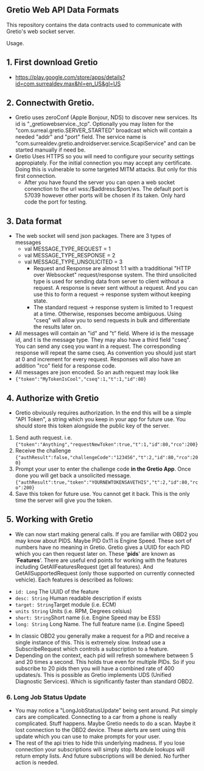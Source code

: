 
## Gretio Web API Data Formats
This repository contains the data contracts used to communicate with Gretio's web socket server.

Usage.

## 1. First download Gretio
- https://play.google.com/store/apps/details?id=com.surrealdev.max&hl=en_US&gl=US

## 2. Connectwith Gretio.
- Gretio uses zeroConf (Apple Bonjour, NDS) to
  discover new services. Its id is "_gretiowebservice._tcp".
  Optionally you may listen for the "com.surreal.gretio.SERVER_STARTED" broadcast
  which will contain a needed "addr" and "port" field. The service name is "com.surrealdev.gretio.androidserver.service.ScapiService" and can be started manually if need be.
- Gretio Uses HTTPS so you will need to configure your security settings appropiately. For the initial connection you may accept
  any certificate. Doing this is vulnerable to some targeted MITM attacks. But only for this first connection.
  - After you have found the server you can open a web socket conenction to the url
  wss:/\$address:\$port/ws. The default port is 57039 however other ports will be chosen if its taken. Only hard code the port for testing.
##  3. Data format
- The web socket will send json packages. There are 3 types of messages
    - val MESSAGE_TYPE_REQUEST = 1
    - val MESSAGE_TYPE_RESPONSE = 2
    - val MESSAGE_TYPE_UNSOLICITED = 3
      - Request and Response are almost 1:1 with a tradditional "HTTP over Websocket" request/response system. The third unsolicited type is used for sending data from server to client without a request. A response is never sent without a request. And you can use this to form a request -> response system without keeping state.
      - The standard request -> response system is limited to 1 request at a time. Otherwise, responses become ambiguous.
      Using "cseq" will allow you to send requests in bulk and differentiate the results later on.
- All messages will contain an "id" and "t" field. Where id is the message id, and t is the message type. They may also have a third field "cseq". You can send any cseq you want in a request. The corresponding response will repeat the same cseq. As convention you should just start at 0 and increment for every request. Responses will also have an addition "rco" field for a response code.
- All messages are json encoded. So an auth request may look like
- `{"token":"MyTokenIsCool","cseq":1,"t":1,"id":80}`
## 4. Authorize with Gretio
   - Gretio obviously requires authorization. In the end this will be a simple "API Token", a string which you keep in your app for future use. You should store this token alongside the public key of the server.
   1. Send auth request. i.e.  `{"token":"Anything","requestNewToken":true,"t":1,"id":80,"rco":200}`
   2. Receive the challenge
     `{"authResult":false,"challengeCode":"123456","t":2,"id":80,"rco":200}`
   3. Prompt your user to enter the challenge code **in the Gretio App**.  Once done you will get back a unsolicited message.
     `{"authResult":true,"token":"YOURNEWTOKENSAVETHIS","t":2,"id":80,"rco":200}`
   4. Save this token for future use. You cannot get it back. This is the only time the server will give you the token.
##  5. Working with Gretio
* We can now start making general calls. If you are familiar with OBD2 you may know about PIDS. Maybe PID 0x11 is Engine Speed. These sort of numbers have no meaning in Gretio. Gretio gives a UUID for each PID which you can then request later on. These '**pids**' are known as '**Features**'. There are useful end points for working with the features including GetAllFeaturesRequest (get all features). And GetAllSupportedRequest (only those supported on currently connected vehicle). Each features is described as follows:
- `id: Long` The UUID of the feature
- `desc: String` Human readable description if exists
- `target: String`Target module (i.e. ECM)
- `units String` Units (i.e. RPM, Degrees celsius)
- `short: String`Short name (i.e. Engine Speed may be ESS)
- `long: String` Long Name. The full feature name (i.e. Engine Speed)

* In classic OBD2 you generally make a request for a PID and receive a single instance of this. This is extremely slow. Instead use a SubscribeRequest which controls a subscription to a feature.
* Depending on the context, each pid will refresh somewhere between 5 and 20 times a second. This holds true even for multiple PIDs. So if you subscribe to 20 pids then you will have a combined rate of 400 updates/s. This is possible as Gretio implements UDS (Unified Diagnostic Services). Which is significantly faster than standard OBD2.

### 6. Long Job Status Update
* You may notice a "LongJobStatusUpdate" being sent around. Put simply cars are complicated. Connecting to a car from a phone is really complicated. Stuff happens. Maybe Gretio needs to do a scan. Maybe it lost connection to the OBD2 device. These alerts are sent using this update which you can use to make prompts for your user.
* The rest of the api tries to hide this underlying madness. If you lose connection your subscriptions will simply stop. Module lookups will return empty lists. And future subscriptions will be denied. No further action is needed.

